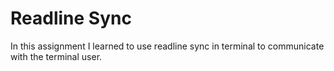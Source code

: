 Readline Sync
=================
In this assignment I learned to use readline sync in terminal to communicate with the terminal user. 